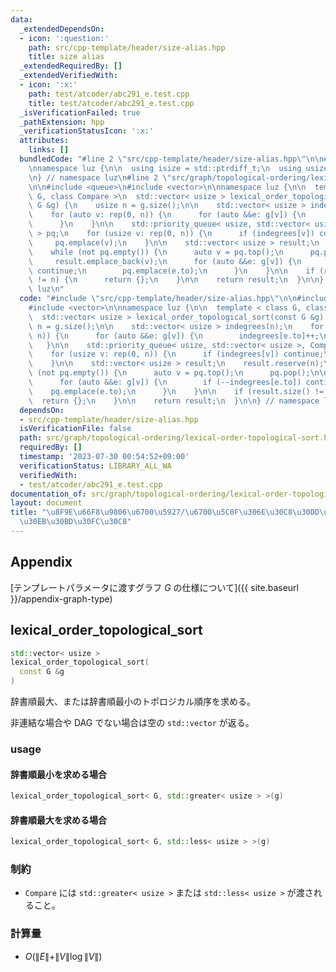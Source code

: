 ```yaml
---
data:
  _extendedDependsOn:
  - icon: ':question:'
    path: src/cpp-template/header/size-alias.hpp
    title: size alias
  _extendedRequiredBy: []
  _extendedVerifiedWith:
  - icon: ':x:'
    path: test/atcoder/abc291_e.test.cpp
    title: test/atcoder/abc291_e.test.cpp
  _isVerificationFailed: true
  _pathExtension: hpp
  _verificationStatusIcon: ':x:'
  attributes:
    links: []
  bundledCode: "#line 2 \"src/cpp-template/header/size-alias.hpp\"\n\n#include <cstddef>\n\
    \nnamespace luz {\n\n  using isize = std::ptrdiff_t;\n  using usize = std::size_t;\n\
    \n} // namespace luz\n#line 2 \"src/graph/topological-ordering/lexical-order-topological-sort.hpp\"\
    \n\n#include <queue>\n#include <vector>\n\nnamespace luz {\n\n  template < class\
    \ G, class Compare >\n  std::vector< usize > lexical_order_topological_sort(const\
    \ G &g) {\n    usize n = g.size();\n\n    std::vector< usize > indegrees(n);\n\
    \    for (auto v: rep(0, n)) {\n      for (auto &&e: g[v]) {\n        indegrees[e.to]++;\n\
    \      }\n    }\n\n    std::priority_queue< usize, std::vector< usize >, Compare\
    \ > pq;\n    for (usize v: rep(0, n)) {\n      if (indegrees[v]) continue;\n \
    \     pq.emplace(v);\n    }\n\n    std::vector< usize > result;\n    result.reserve(n);\n\
    \    while (not pq.empty()) {\n      auto v = pq.top();\n      pq.pop();\n\n \
    \     result.emplace_back(v);\n      for (auto &&e: g[v]) {\n        if (--indegrees[e.to])\
    \ continue;\n        pq.emplace(e.to);\n      }\n    }\n\n    if (result.size()\
    \ != n) {\n      return {};\n    }\n\n    return result;\n  }\n\n} // namespace\
    \ luz\n"
  code: "#include \"src/cpp-template/header/size-alias.hpp\"\n\n#include <queue>\n\
    #include <vector>\n\nnamespace luz {\n\n  template < class G, class Compare >\n\
    \  std::vector< usize > lexical_order_topological_sort(const G &g) {\n    usize\
    \ n = g.size();\n\n    std::vector< usize > indegrees(n);\n    for (auto v: rep(0,\
    \ n)) {\n      for (auto &&e: g[v]) {\n        indegrees[e.to]++;\n      }\n \
    \   }\n\n    std::priority_queue< usize, std::vector< usize >, Compare > pq;\n\
    \    for (usize v: rep(0, n)) {\n      if (indegrees[v]) continue;\n      pq.emplace(v);\n\
    \    }\n\n    std::vector< usize > result;\n    result.reserve(n);\n    while\
    \ (not pq.empty()) {\n      auto v = pq.top();\n      pq.pop();\n\n      result.emplace_back(v);\n\
    \      for (auto &&e: g[v]) {\n        if (--indegrees[e.to]) continue;\n    \
    \    pq.emplace(e.to);\n      }\n    }\n\n    if (result.size() != n) {\n    \
    \  return {};\n    }\n\n    return result;\n  }\n\n} // namespace luz\n"
  dependsOn:
  - src/cpp-template/header/size-alias.hpp
  isVerificationFile: false
  path: src/graph/topological-ordering/lexical-order-topological-sort.hpp
  requiredBy: []
  timestamp: '2023-07-30 00:54:52+09:00'
  verificationStatus: LIBRARY_ALL_WA
  verifiedWith:
  - test/atcoder/abc291_e.test.cpp
documentation_of: src/graph/topological-ordering/lexical-order-topological-sort.hpp
layout: document
title: "\u8F9E\u66F8\u9806\u6700\u5927/\u6700\u5C0F\u306E\u30C8\u30DD\u30ED\u30B8\u30AB\
  \u30EB\u30BD\u30FC\u30C8"
---
```


## Appendix
[テンプレートパラメータに渡すグラフ $G$ の仕様について]({{ site.baseurl }}/appendix-graph-type)

## lexical_order_topological_sort
```cpp
std::vector< usize >
lexical_order_topological_sort(
  const G &g
)
```

辞書順最大、または辞書順最小のトポロジカル順序を求める。

非連結な場合や DAG でない場合は空の `std::vector` が返る。

### usage
#### 辞書順最小を求める場合
```cpp
lexical_order_topological_sort< G, std::greater< usize > >(g)
```

#### 辞書順最大を求める場合
```cpp
lexical_order_topological_sort< G, std::less< usize > >(g)
```

### 制約
- `Compare` には `std::greater< usize >` または `std::less< usize >` が渡されること。

### 計算量
- $O(\|E\| + \|V\| \log \|V\|)$
